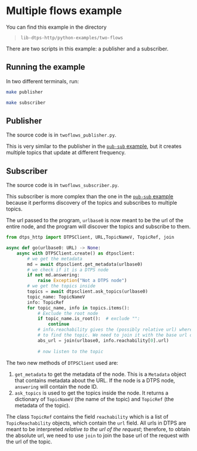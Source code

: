 # Multiple flows example

You can find this example in the directory

> `lib-dtps-http/python-examples/two-flows`

There are two scripts in this example: a publisher and a subscriber.

## Running the example


In two different terminals, run:

```bash
make publisher
```

```bash
make subscriber
```

## Publisher 

The source code is in `twoflows_publisher.py`.

This is very similar to the publisher in the [`pub-sub` example](pub-sub.md), but it creates  multiple topics that update at different frequency. 

## Subscriber

The source code is in `twoflows_subscriber.py`.

This subscriber is more complex than the one in the [`pub-sub` example](pub-sub.md) because it performs discovery of the topics and subscribes to multiple topics.

The url passed to the program, `urlbase0` is now meant to be the url of the entire node, and the program will discover the topics and subscribe to them.

```python
from dtps_http import DTPSClient, URL,TopicNameV, TopicRef, join

async def go(urlbase0: URL) -> None:
    async with DTPSClient.create() as dtpsclient:
        # we get the metadata
        md = await dtpsclient.get_metadata(urlbase0)
        # we check if it is a DTPS node
        if not md.answering:
            raise Exception("Not a DTPS node")
        # we get the topics inside
        topics = await dtpsclient.ask_topics(urlbase0)
        topic_name: TopicNameV
        info: TopicRef
        for topic_name, info in topics.items():
            # Exclude the root node
            if topic_name.is_root():  # exclude "":
                continue
            # info.reachability gives the (possibly relative url) where
            # to find the topic. We need to join it with the base url of the request
            abs_url = join(urlbase0, info.reachability[0].url)
            
            # now listen to the topic

```

The two new methods of `DTPSClient` used are:

1) `get_metadata` to get the metadata of the node. This is a `Metadata` object that contains metadata about the URL. If the node is a DTPS node, `answering` will contain the node ID.
2) `ask_topics` is used to get the topics inside the node. It returns a dictionary of `TopicNameV` (the name of the topic) and `TopicRef` (the metadata of the topic).

The class `TopicRef` contains the field `reachability` which is a list of `TopicReachability` objects, which contain the `url` field.
All urls in DTPS are meant to be interpreted *relative to the url of the request*; therefore, to obtain the absolute url, we need to use `join` to join the base url of the request with the url of the topic. 
